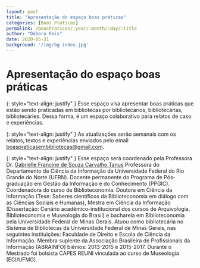 ```yaml
---
layout: post
title: "Apresentação do espaço boas práticas"
categories: [Boas Práticas]
permalink: /boasPraticas/:year/:month/:day/:title
author: "Débora Reis"
date: 2020-05-31
background: '/img/bg-index.jpg'
---
```

# Apresentação do espaço boas práticas

{: style="text-align: justify" }
Esse espaço visa apresentar boas práticas que estão sendo praticadas em bibliotecas por bibliotecários, bibliotecárias, bibliotecáries. Dessa forma, é um espaço colaborativo para relatos de caso e experiências. 

{: style="text-align: justify" }
As atualizações serão semanais com os relatos, textos e experiências enviados pelo email boaspraticasembibliotecas@gmail.com. 

{: style="text-align: justify" }
Esse espaço será coordenado pela Professora Dr. [Gabrielle Francine de Souza Carvalho Tanus](http://lattes.cnpq.br/0229537475582012)
Professora do Departamento de Ciência da
Informação da Universidade Federal do Rio Grande
do Norte (UFRN). Docente permanente do Programa
de Pós-graduação em Gestão da Informação e do
Conhecimento (PPGIC). Coordenadora do curso de
Biblioteconomia. Doutora em Ciência da Informação
(Tese: Saberes científicos da Biblioteconomia em
diálogo com as Ciências Sociais e Humanas),
Mestra em Ciência da Informação (Dissertação:
Cenário acadêmico-institucional dos cursos de
Arquivologia, Biblioteconomia e Museologia do
Brasil) e bacharela em Biblioteconomia pela
Universidade Federal de Minas Gerais. Atuou como
bibliotecária no Sistema de Bibliotecas da
Universidade Federal de Minas Gerais, nas
seguintes instituições: Faculdade de Direito e
Escola de Ciência da Informação. Membra suplente
da Associação Brasileira de Profissionais da
Informação (ABRAINFO) biênios: 2013-2015 e
2015-2017. Durante o Mestrado foi bolsista CAPES
REUNI vinculada ao curso de Museologia (ECI/UFMG).